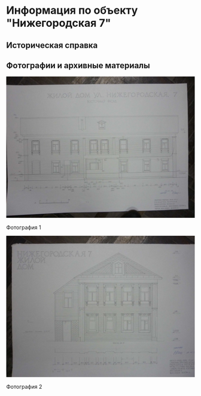 # Информация по объекту "Нижегородская 7"

## Историческая справка

## Фотографии и архивные материалы

![1](/BuidingsInfo/6539cd0d-e7fd-44ce-b1ea-b3033cfbceb8/P1270246_Compressed.jpg)

Фотография 1

![2](/BuidingsInfo/6539cd0d-e7fd-44ce-b1ea-b3033cfbceb8/P1270248_Compressed.jpg)

Фотография 2


